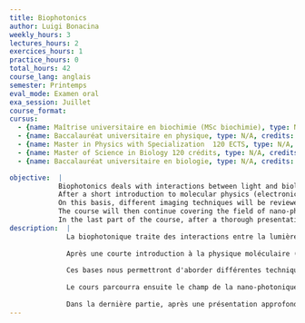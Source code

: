 ```yaml
---
title: Biophotonics
author: Luigi Bonacina
weekly_hours: 3
lectures_hours: 2
exercices_hours: 1
practice_hours: 0
total_hours: 42
course_lang: anglais
semester: Printemps
eval_mode: Examen oral
exa_session: Juillet
course_format: 
cursus:
  - {name: Maîtrise universitaire en biochimie (MSc biochimie), type: N/A, credits: 5}
  - {name: Baccalauréat universitaire en physique, type: N/A, credits: 5}
  - {name: Master in Physics with Specialization  120 ECTS, type: N/A, credits: 5}
  - {name: Master of Science in Biology 120 crédits, type: N/A, credits: 5}
  - {name: Baccalauréat universitaire en biologie, type: N/A, credits: 5}

objective:  |
            Biophotonics deals with interactions between light and biological matter. The course is open to Physics and Biology students interested in the applications of state-of-the-art photonics to life sciences.
            After a short introduction to molecular physics (electronic, vibrational, and rotational motions, Born-Oppenheimer approximation, Frank-Condon principle) the optical response of molecules to optical excitations in different spectral regions (ultraviolet, visible, infrared, terahertz) will be discussed.
            On this basis, different imaging techniques will be reviewed including bright field microscopy, confocal microscopy, multi-photon microscopy, superresolution techniques (PALM, STED, etc.), vibrational (Raman) imaging, optical coherence tomography, etc.
            The course will then continue covering the field of nano-photonics for life sciences, by describing several approaches (quantum dots, metal nanoparticles, etc.) and their applications for imaging and bio-detection.
            In the last part of the course, after a thorough presentation of the optical properties of tissues (absorption, scattering, polarization properties) a few selected light-based biomedical techniques will be discussed. The exercises sessions will be based on presentations by the students of articles from the recent literature in the field followed by a critical discussion.
description:  |
              La biophotonique traite des interactions entre la lumière et la matière biologique. Ce cours est ouvert aux étudiant-es de physique et de biologie qui portent un intérêt à l'état de l'art de la photonique et ses applications aux sciences de la vie.
              
              Après une courte introduction à la physique moléculaire (mouvements électroniques, vibrationnels et rotationnels, l'approximation de Born-Oppenheimer, le principe Franck-Condon), la réponse optique des molécules à l'excitation optique dans différentes régions spectrales (ultraviolet, visible, infra-rouge, therahertz) sera discutée.
              
              Ces bases nous permettront d'aborder différentes techniques d'imagerie incluant la microscopie en champ clair, la microscopie confocale, la microscopie non linéaire, les techniques de super résolution (PALM, STED, etc.), l'imagerie vibrationnelle (Raman), la tomographie en cohérence optique, etc.
              
              Le cours parcourra ensuite le champ de la nano-photonique dans les sciences de la vie en décrivant des approches telles que les boîtes quantiques (quantum dots), les nanoparticules plasmoniques ainsi que leurs applications dans l'imagerie et la bio-détection.
              
              Dans la dernière partie, après une présentation approfondie des propriétés optiques des tissus (absorption, diffusion, propriétés de polarisation), une sélection de techniques optiques biomédicales sera discutée. Les travaux dirigés prendront la forme d'un "journal club" sur la littérature spécialisée. Ainsi, les présentations réalisées par les étudiantes et étudiants seront suivies d'une discussion critique.
---
```

